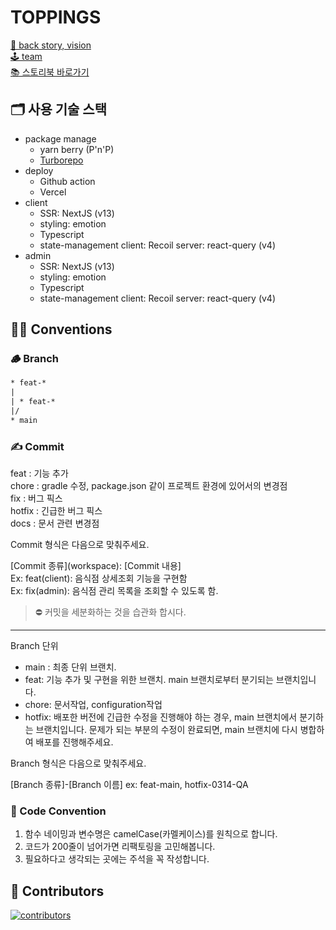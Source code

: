 # TOPPINGS


[🚀 back story, vision](https://abaft-pie-111.notion.site/back-story-vision-636a53c6e9cf4e2bbb531257f14a4dd3)<br>
[🕹 team](https://abaft-pie-111.notion.site/team-a9c8a22a1ae8419a9c903d3122767d45)<br>
[📚 스토리북 바로가기](https://toppingskorea.github.io/toppings-client/main)


## 🗂 사용 기술 스택

- package manage
  - yarn berry (P'n'P)
  - [Turborepo](https://turbo.build/)
- deploy
  - Github action
  - Vercel
- client
  - SSR: NextJS (v13)
  - styling: emotion
  - Typescript
  - state-management
    client: Recoil
    server: react-query (v4)
- admin
  - SSR: NextJS (v13)
  - styling: emotion
  - Typescript
  - state-management
    client: Recoil
    server: react-query (v4)

## 👨‍⚖️ Conventions

### 🪵 Branch

```txt
* feat-*
|
| * feat-*
|/
* main
```

### ✍️ Commit

feat : 기능 추가<br>
chore : gradle 수정, package.json 같이 프로젝트 환경에 있어서의 변경점<br>
fix : 버그 픽스<br>
hotfix : 긴급한 버그 픽스<br>
docs : 문서 관련 변경점

Commit 형식은 다음으로 맞춰주세요.

[Commit 종류]\(workspace): [Commit 내용]<br>
Ex: feat(client): 음식점 상세조회 기능을 구현함<br>
Ex: fix(admin): 음식점 관리 목록을 조회할 수 있도록 함.

> ⛔️ 커밋을 세분화하는 것을 습관화 합시다.

---

Branch 단위

- main : 최종 단위 브랜치.
- feat: 기능 추가 및 구현을 위한 브랜치. main 브랜치로부터 분기되는 브랜치입니다.
- chore: 문서작업, configuration작업
- hotfix: 배포한 버전에 긴급한 수정을 진행해야 하는 경우, main 브랜치에서 분기하는 브랜치입니다.
  문제가 되는 부분의 수정이 완료되면, main 브랜치에 다시 병합하여 배포를 진행해주세요.

Branch 형식은 다음으로 맞춰주세요.

[Branch 종류]-[Branch 이름]
ex: feat-main, hotfix-0314-QA

### 📝 Code Convention

1. 함수 네이밍과 변수명은 camelCase(카멜케이스)를 원칙으로 합니다.
2. 코드가 200줄이 넘어가면 리팩토링을 고민해봅니다.
3. 필요하다고 생각되는 곳에는 주석을 꼭 작성합니다.

## 🌟 Contributors

[![contributors](https://contrib.rocks/image?repo=toppingskorea/toppings-client)](https://github.com/toppingskorea/toppings-client/graphs/contributors)
